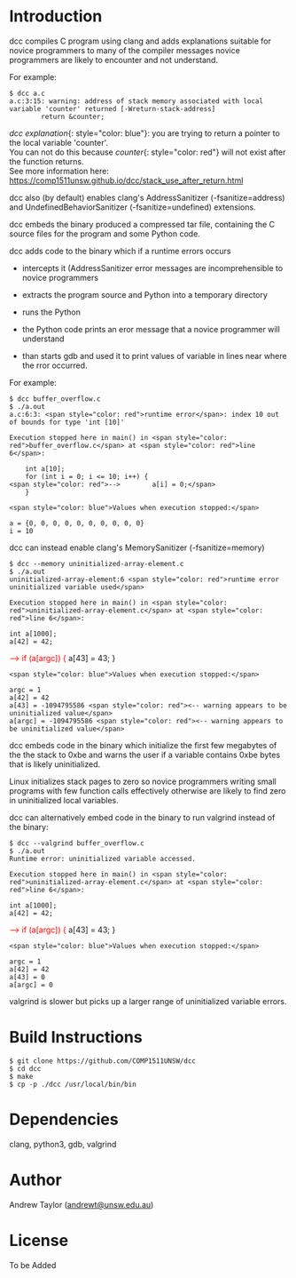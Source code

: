 
# Introduction

dcc compiles C program using clang and adds explanations suitable for novice programmers
to many of the compiler messages novice programmers are likely to encounter and not understand.

For example:

	$ dcc a.c
	a.c:3:15: warning: address of stack memory associated with local variable 'counter' returned [-Wreturn-stack-address]
	        return &counter;

*dcc explanation*{: style="color: blue"}: you are trying to return a pointer to the local variable 'counter'.
<br>You can not do this because *counter*{: style="color: red"} will not exist after the function returns.
<br>See more information here: https://comp1511unsw.github.io/dcc/stack_use_after_return.html

dcc also (by default) enables clang's  AddressSanitizer (-fsanitize=address) and UndefinedBehaviorSanitizer (-fsanitize=undefined) extensions.

dcc embeds the binary produced a compressed tar file, containing the C source files for the program and some Python code.

dcc adds code to the binary which if a runtime errors occurs

* intercepts it (AddressSanitizer error messages are incomprehensible to novice programmers

* extracts the program source and Python into a temporary directory

* runs the Python

* the Python code prints an eror message that a novice programmer will understand

* than starts gdb and used it to print values of variable in lines near where the rror occurred.

For example:

    $ dcc buffer_overflow.c
    $ ./a.out
    a.c:6:3: <span style="color: red">runtime error</span>: index 10 out of bounds for type 'int [10]'
    
    Execution stopped here in main() in <span style="color: red">buffer_overflow.c</span> at <span style="color: red">line 6</span>:
    
        int a[10];
        for (int i = 0; i <= 10; i++) {
    <span style="color: red">-->        a[i] = 0;</span>
        }

    <span style="color: blue">Values when execution stopped:</span>

    a = {0, 0, 0, 0, 0, 0, 0, 0, 0, 0}
    i = 10

dcc can instead enable clang's MemorySanitizer (-fsanitize=memory) 

    $ dcc --memory uninitialized-array-element.c
    $ ./a.out
    uninitialized-array-element:6 <span style="color: red">runtime error uninitialized variable used</span>
    
    Execution stopped here in main() in <span style="color: red">uninitialized-array-element.c</span> at <span style="color: red">line 6</span>:

    int a[1000];
    a[42] = 42;
<span style="color: red">-->    if (a[argc]) {</span>
        a[43] = 43;
    }

    <span style="color: blue">Values when execution stopped:</span>

    argc = 1
    a[42] = 42
    a[43] = -1094795586 <span style="color: red"><-- warning appears to be uninitialized value</span>
    a[argc] = -1094795586 <span style="color: red"><-- warning appears to be uninitialized value</span>

dcc embeds code in the binary which initialize the first few megabytes of the the stack to 0xbe
and warns the user if a variable contains 0xbe bytes that is likely uninitialized.

Linux initializes stack pages to zero so novice programmers  writing small programs with few function calls
effectively otherwise are likely to find zero in uninitialized local variables.

dcc can alternatively embed code in the binary to run valgrind instead of the binary:

    $ dcc --valgrind buffer_overflow.c
    $ ./a.out
    Runtime error: uninitialized variable accessed.
    
    Execution stopped here in main() in <span style="color: red">uninitialized-array-element.c</span> at <span style="color: red">line 6</span>:

    int a[1000];
    a[42] = 42;
<span style="color: red">-->    if (a[argc]) {</span>
        a[43] = 43;
    }

    <span style="color: blue">Values when execution stopped:</span>

    argc = 1
    a[42] = 42
    a[43] = 0
    a[argc] = 0

valgrind is slower but picks up a larger range of uninitialized variable errors.

# Build Instructions

	$ git clone https://github.com/COMP1511UNSW/dcc
	$ cd dcc
	$ make
	$ cp -p ./dcc /usr/local/bin/bin
	
# Dependencies

clang, python3, gdb, valgrind 

# Author

Andrew Taylor (andrewt@unsw.edu.au)

# License

To be Added
